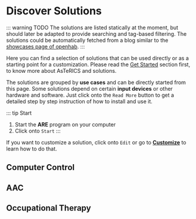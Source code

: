 # Discover Solutions

::: warning TODO
The solutions are listed statically at the moment, but should later be adapted to provide searching and tag-based filtering. The solutions could be automatically fetched from a blog similar to the [showcases page of openhab](https://www.openhab.org/about/showcase.html).
:::

Here you can find a selection of solutions that can be used directly or as a starting point for a customization. Please read the [Get Started](/get-started/) section first, to know more about AsTeRICS and solutions.

The solutions are grouped by **use cases** and can be directly started from this page. Some solutions depend on certain **input devices** or other hardware and software. Just click onto the ```Read More``` button to get a detailed step by step instruction of how to install and use it.

::: tip Start
1. Start the **ARE** program on your computer
2. Click onto `Start`
:::

If you want to customize a solution, click onto `Edit` or go to [**Customize**](/customize/) to learn how to do that.


## Computer Control

<Model left
    title="Camera Mouse"
    :tags='[{href:"#", text:"webcam"}, {href:"#", text:"feature"}, {href:"#", text:"world"}]'
    description="Mouse control according to your head movements with configurable settings."
    image="/img/stock-photo-biometric-verification-woman-face-recognition-security-613853963.jpg"
    model="https://raw.githubusercontent.com/asterics/AsTeRICS/gh-pages/webapps/asterics-camerainput-cameramouse/models/XFaceTrackerMouse(WLM).acs"
    webapp="http://asterics.github.io/AsTeRICS/webapps/startpage/#submenuSolutionDemos:asterics-camerainput-cameramouse"
    docs="/solutions/Camera-Mouse.html"
/>

<Model
    title="Eye Tracking Mouse"
    :tags='[{href:"https://gaming.tobii.com/product/tobii-eye-tracker-4c/", text:"eye-tracker"}, {href:"#", text:"windows"}]'
    description="Mouse control by eye tracking with configurable settings."
    image="/img/stock-photo-eye-monitoring-virtual-reality-700122865.jpg"
    model="https://raw.githubusercontent.com/asterics/AsTeRICS/gh-pages/webapps/asterics-camerainput-eyecontrol/models/EyeControlledMouse(W).acs"
    webapp="http://asterics.github.io/AsTeRICS/webapps/startpage/#submenuSolutionDemos:asterics-camerainput-eyecontrol"
    docs="/solutions/Eye-Tracking-Mouse.html"
/>

<Model left
    title="Switch-controlled Mouse"
    :tags='[{href:"#", text:"mouse"}]'
    description="Provides mouse control using AT switches."
    image="/img/fabi-switches.jpg"
    model="https://raw.githubusercontent.com/asterics/AsTeRICS/master/bin/ARE/models/HeadSound.acs"
    docs="/solutions/Switch-Mouse.html"
/>

## AAC

<Model
    title="Basic AAC Grid"
    :tags='[{href:"#", text:"mouse"}]'
    description="Basic communication and simple keyboard with speech synthesis."
    image="/img/AsTeRICS-Ergo_Grid_en-1-768x592.jpg"
    grid="grid-data-1539356163042-54"
    docs="/solutions/AAC-Basic.html"
/>

## Occupational Therapy

<Model left
    title="Sounds by Head Movement"
    :tags='[{href:"#", text:"music"}]'
    description="Creates sounds according to head movement."
    image="/img/stock-photo--d-illustration-of-musical-notes-and-musical-signs-of-abstract-music-sheet-songs-and-melody-concept-761313844.jpg"
    docs="/solutions/Head-Sound.html"
/>

<EditLink/>
